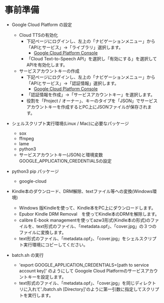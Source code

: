 # 事前準備
- Google Cloud Platform の設定
    - Cloud TTSの有効化
        - 下記ページにログインし、左上の「ナビゲーションメニュー」から「APIとサービス」→「ライブラリ」選択します。
            - [Google Cloud Platform Console](https://console.cloud.google.com/)
        - 「Cloud Text-to-Speech API」を選択し「有効にする」を選択してAPIを有効化します。
    - サービスアカウントキーの作成
        - 下記ページにログインし、左上の「ナビゲーションメニュー」から「APIとサービス」→「認証情報」選択します。
            - [Google Cloud Platform Console](https://console.cloud.google.com/)
        - 「認証情報を作成」→「サービスアカウントキー」を選択します。
        - 役割を「Project / オーナー」、キーのタイプを「JSON」でサービスアカウントキーを作成するとPC上にJSONファイルが保存されます。

- シェルスクリプト実行環境(Linux / Mac)に必要なパッケージ
    - sox
    - ffmpeg
    - lame
    - python3
    - サービスアカウントキー(JSON)と環境変数 GOOGLE_APPLICATION_CREDENTIALSの設定

- python3 pip パッケージ 
    - google-cloud

- Kindle本のダウンロード、DRM解除、textファイル等への変換(Windows環境)
    - Windows 版Kindleを使って、Kindle本をPC上にダウンロードします。
    - Epubor Kindle DRM Removal　を使ってKindle本のDRMを解除します。
    - calibre E-book managementを使ってazw3形式(Kindle本の形式)のファイルを、text形式のファイル、「metadata.opf」、「cover.jpg」の３つのファイルに変換します。
    - text形式のファイル、「metadata.opf」、「cover.jpg」をシェルスクリプト実行環境にコピーしてください。

- batch.sh の実行
    - 'export GOOGLE_APPLICATION_CREDENTIALS=[path to service account key]' のようにして Googole Cloud Platformのサービスアカウントキーを設定します。
    - text形式のファイル、「metadata.opf」、「cover.jpg」を同じディレクトリに入れて'./batch.sh [Directory]'のように第一引数に指定してスクリプトを実行します。

    
